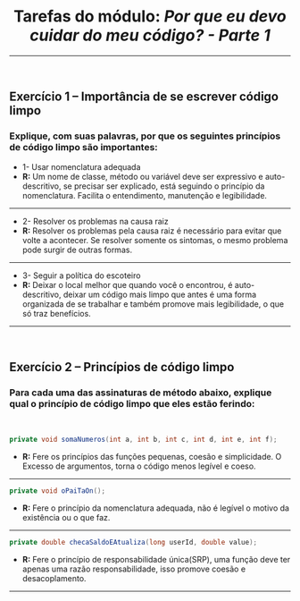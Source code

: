 <div align="center">

# Tarefas do módulo: <i>Por que eu devo cuidar do meu código? - Parte 1</i>

</div>
<hr>
<br>

## Exercício 1 – Importância de se escrever código limpo

### Explique, com suas palavras, por que os seguintes princípios de código limpo são importantes:

- 1- Usar nomenclatura adequada
- <b>R:</b> Um nome de classe, método ou variável deve ser expressivo e auto-descritivo, se precisar ser explicado, está seguindo o princípio da nomenclatura.
Facilita o entendimento, manutenção e legibilidade.
<hr>

- 2- Resolver os problemas na causa raiz
- <b>R:</b> Resolver os problemas pela causa raiz é necessário para evitar que volte a acontecer.
Se resolver somente os sintomas, o mesmo problema pode surgir de outras formas.
<hr>

- 3- Seguir a política do escoteiro
- <b>R:</b> Deixar o local melhor que quando você o encontrou, é auto-descritivo, deixar um código mais limpo que antes é uma forma organizada de se trabalhar e também promove mais legibilidade, o que só traz benefícios.

<hr>
<br>

## Exercício 2 – Princípios de código limpo

### Para cada uma das assinaturas de método abaixo, explique qual o princípio de código limpo que eles estão ferindo:
<br>

```java
private void somaNumeros(int a, int b, int c, int d, int e, int f);
```
- <b>R:</b> Fere os princípios das funções pequenas, coesão e simplicidade. O Excesso de argumentos,
torna o código menos legível e coeso.
<hr>

```java
private void oPaiTaOn();
```
- <b>R:</b> Fere o princípio da nomenclatura adequada, não é legível o motivo da existência ou o que faz.
<hr>

```java
private double checaSaldoEAtualiza(long userId, double value);
```
- <b>R:</b> Fere o princípio de responsabilidade única(SRP), uma função deve ter apenas uma razão responsabilidade, isso promove coesão e desacoplamento.
<hr>
